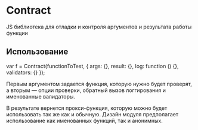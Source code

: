 Contract
========

JS библиотека для отладки и контроля аргументов и результата работы функции

Использование
-------------

var f = Contract(functionToTest, {
        args: {},
        result: {},
        log: function () {},
        validators: {}
    });

Первым аргументом задается функция, которую нужно будет проверят, а вторым —
опции проверки, обратный вызов логгирования и именованные валидаторы.

В результате вернется прокси-функция, которую можно будет использовать
так же как и обычную. Дизайн модуля предполагает использование как
именованных функций, так и анонимных.
